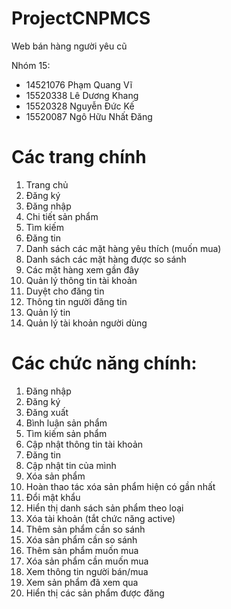 # ProjectCNPMCS

Web bán hàng người yêu cũ<br/>

Nhóm 15: <br/>
- 14521076 Phạm Quang Vĩ<br/>
- 15520338 Lê Dương Khang<br/>
- 15520328 Nguyễn Đức Kế<br/>
- 15520087 Ngô Hữu Nhất Đăng<br/>

# Các trang chính
1. Trang chủ
2. Đăng ký
3. Đăng nhập
4. Chi tiết sản phẩm
5. Tìm kiếm
6. Đăng tin
7. Danh sách các mặt hàng yêu thích (muốn mua)
8. Danh sách các mặt hàng được so sánh
9. Các mặt hàng xem gần đây
10. Quản lý thông tin tài khoản
11. Duyệt cho đăng tin
12. Thông tin người đăng tin
13. Quản lý tin
14. Quản lý tài khoản người dùng

# Các chức năng chính:
1. Đăng nhập
2. Đăng ký
3. Đăng xuất
4. Bình luận sản phẩm
5. Tìm kiếm sản phẩm
6. Cập nhật thông tin tài khoản
7. Đăng tin
8. Cập nhật tin của mình
9. Xóa sản phẩm
10. Hoàn thao tác xóa sản phẩm hiện có gần nhất
11. Đổi mật khẩu
12. Hiển thị danh sách sản phẩm theo loại
13. Xóa tài khoản (tắt chức năng active)
14. Thêm sản phẩm cần so sánh
15. Xóa sản phẩm cần so sánh
16. Thêm sản phẩm muốn mua
17. Xóa sản phẩm cần muốn mua
18. Xem thông tin người bán/mua
19. Xem sản phẩm đã xem qua
20. Hiển thị các sản phẩm được đăng

